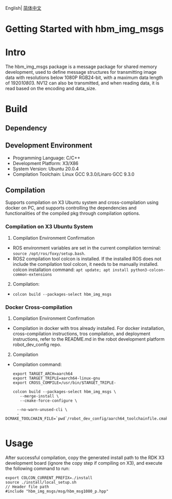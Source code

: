 English| [简体中文](./README_cn.md)

Getting Started with hbm_img_msgs
=======


# Intro

The hbm_img_msgs package is a message package for shared memory development, used to define message structures for transmitting image data with resolutions below 1080P RGB24-bit, with a maximum data length of 1920*1080*3. NV12 can also be transmitted, and when reading data, it is read based on the encoding and data_size.

# Build

## Dependency

## Development Environment

- Programming Language: C/C++
- Development Platform: X3/X86
- System Version: Ubuntu 20.0.4
- Compilation Toolchain: Linux GCC 9.3.0/Linaro GCC 9.3.0

## Compilation

Supports compilation on X3 Ubuntu system and cross-compilation using docker on PC, and supports controlling the dependencies and functionalities of the compiled pkg through compilation options.

### Compilation on X3 Ubuntu System
1. Compilation Environment Confirmation

- ROS environment variables are set in the current compilation terminal: `source /opt/ros/foxy/setup.bash`.
- ROS2 compilation tool colcon is installed. If the installed ROS does not include the compilation tool colcon, it needs to be manually installed. colcon installation command: `apt update; apt install python3-colcon-common-extensions`

2. Compilation:
- `colcon build --packages-select hbm_img_msgs`

### Docker Cross-compilation
1. Compilation Environment Confirmation

- Compilation in docker with tros already installed. For docker installation, cross-compilation instructions, tros compilation, and deployment instructions, refer to the README.md in the robot development platform robot_dev_config repo.

2. Compilation

- Compilation command:

  ```
  export TARGET_ARCH=aarch64
  export TARGET_TRIPLE=aarch64-linux-gnu
  export CROSS_COMPILE=/usr/bin/$TARGET_TRIPLE-
  
  colcon build --packages-select hbm_img_msgs \
     --merge-install \
     --cmake-force-configure \
```--cmake-args \
     --no-warn-unused-cli \
     -DCMAKE_TOOLCHAIN_FILE=`pwd`/robot_dev_config/aarch64_toolchainfile.cmake
     
  ```


# Usage

After successful compilation, copy the generated install path to the RDK X3 development board (ignore the copy step if compiling on X3), and execute the following command to run:

```
export COLCON_CURRENT_PREFIX=./install
source ./install/local_setup.sh
// Header file path
#include "hbm_img_msgs/msg/hbm_msg1080_p.hpp"
```